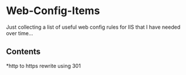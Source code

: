 # Web-Config-Items
Just collecting a list of useful web config rules for IIS that I have needed over time...


## Contents

*http to https rewrite using 301
